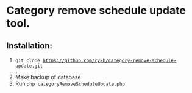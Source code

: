 # Category remove schedule update tool.

## Installation:
1. <code>git clone https://github.com/rykh/category-remove-schedule-update.git .</code>
2. Make backup of database.
3. Run <code>php categoryRemoveScheduleUpdate.php</code>

